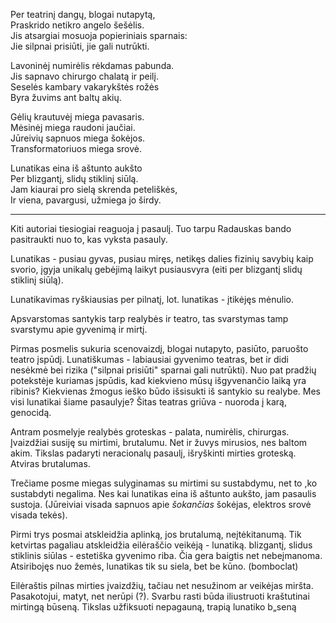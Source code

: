 Per teatrinį dangų, blogai nutapytą,  
Praskrido netikro angelo šešėlis.  
Jis atsargiai mosuoja popieriniais sparnais:  
Jie silpnai prisiūti, jie gali nutrūkti.  
  
Lavoninėj numirėlis rėkdamas pabunda.  
Jis sapnavo chirurgo chalatą ir peilį.  
Seselės kambary vakarykštės rožės  
Byra žuvims ant baltų akių.  
  
Gėlių krautuvėj miega pavasaris.  
Mėsinėj miega raudoni jaučiai.   
Jūreivių sapnuos miega šokėjos.  
Transformatoriuos miega srovė.  
  
Lunatikas eina iš aštunto aukšto  
Per blizgantį, slidų stiklinį siūlą.  
Jam kiaurai pro sielą skrenda peteliškės,  
Ir viena, pavargusi, užmiega jo širdy.

---

Kiti autoriai tiesiogiai reaguoja į pasaulį. Tuo tarpu Radauskas bando pasitraukti nuo to, kas vyksta pasauly. 

Lunatikas - pusiau gyvas, pusiau miręs, netikęs dalies fizinių savybių kaip svorio, įgyja unikalų gebėjimą laikyt pusiausvyra (eiti per blizgantį slidų stiklinį siūlą). 

Lunatikavimas ryškiausias per pilnatį, lot. lunatikas - įtikėjęs mėnulio. 

Apsvarstomas santykis tarp realybės ir teatro, tas svarstymas tamp svarstymu apie gyvenimą ir mirtį. 

Pirmas posmelis sukuria scenovaizdį, blogai nutapyto, pasiūto, paruošto teatro įspūdį. Lunatiškumas - labiausiai gyvenimo teatras, bet ir didi nesėkmė bei rizika ("silpnai prisiūti" sparnai gali nutrūkti). Nuo pat pradžių potekstėje kuriamas įspūdis, kad kiekvieno mūsų išgyvenančio laiką yra ribinis? Kiekvienas žmogus ieško būdo išsisukti iš santykio su realybe. Mes visi lunatikai šiame pasaulyje? Šitas teatras griūva - nuoroda į karą, genocidą.

Antram posmelyje realybės groteskas - palata, numirėlis, chirurgas. Įvaizdžiai susiję su mirtimi, brutalumu. Net ir žuvys mirusios, nes baltom akim. Tikslas padaryti neracionalų pasaulį, išryškinti mirties groteską. Atviras brutalumas.

Trečiame posme miegas sulyginamas su mirtimi su sustabdymu, net to ,ko sustabdyti negalima. Nes kai lunatikas eina iš aštunto aukšto, jam pasaulis sustoja. (Jūreiviai visada sapnuos apie *šokančias* šokėjas, elektros srovė visada tekės). 

Pirmi trys posmai atskleidžia aplinką, jos brutalumą, neįtėkitanumą. Tik ketvirtas pagaliau atskleidžia eilėraščio veikėją - lunatiką. blizgantį, slidus stiklinis siūlas - estetiška gyvenimo riba. Čia gera baigtis net nebeįmanoma. Atsiribojęs nuo žemės, lunatikas tik su siela, bet be kūno. (bomboclat)

Eilėraštis pilnas mirties įvaizdžių, tačiau net nesužinom ar veikėjas miršta. Pasakotojui, matyt, net nerūpi (?). Svarbu rasti būda iliustruoti kraštutinai mirtingą būseną. Tikslas užfiksuoti nepagauną, trapią lunatiko b„seną